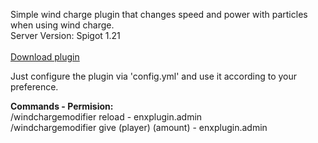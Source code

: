 Simple wind charge plugin that changes speed and power with particles when using wind charge. <br>
Server Version: Spigot 1.21 <br> <br>
<a href="https://github.com/yRyan-Silva/WindChargeModifier/releases">Download plugin</a>

Just configure the plugin via 'config.yml' and use it according to your preference.

<b>Commands - Permision:</b> <br>
/windchargemodifier reload - enxplugin.admin <br>
/windchargemodifier give (player) (amount) - enxplugin.admin

